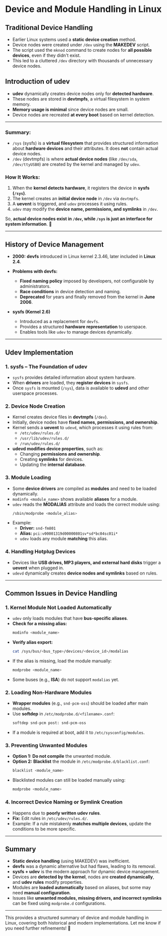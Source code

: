 # **Device and Module Handling in Linux**

## **Traditional Device Handling**
- Earlier Linux systems used a **static device creation** method.
- Device nodes were created under `/dev` using the **MAKEDEV** script.
- The script used the `mknod` command to create nodes for **all possible devices**, even if they didn't exist.
- This led to a cluttered `/dev` directory with thousands of unnecessary device nodes.

## **Introduction of udev**
- **udev** dynamically creates device nodes only for **detected hardware**.
- These nodes are stored in **devtmpfs**, a virtual filesystem in system memory.
- **Memory usage is minimal** since device nodes are small.
- Device nodes are recreated **at every boot** based on kernel detection.

---

### Summary:

- `/sys` (sysfs) is a **virtual filesystem** that provides structured information about **hardware devices** and their attributes. It does **not** contain actual device nodes.  
- `/dev` (devtmpfs) is where **actual device nodes** (like `/dev/sda`, `/dev/ttyUSB0`) are created by the kernel and managed by `udev`.  

### **How It Works:**
1. When the **kernel detects hardware**, it registers the device in **sysfs (`/sys`)**.
2. The kernel creates an **initial device node** in `/dev` via `devtmpfs`.
3. A **uevent** is triggered, and `udev` processes it using rules.
4. `udev` may modify the **device name, permissions, and symlinks** in `/dev`.

So, **actual device nodes exist in `/dev`, while `/sys` is just an interface for system information**. 🚀

---

## **History of Device Management**
- **2000:** **devfs** introduced in Linux kernel 2.3.46, later included in **Linux 2.4**.
- **Problems with devfs:**
  - **Fixed naming policy** imposed by developers, not configurable by administrators.
  - **Race conditions** in device detection and naming.
  - **Deprecated** for years and finally removed from the kernel in **June 2006**.

- **sysfs (Kernel 2.6)**
  - Introduced as a replacement for `devfs`.
  - Provides a structured **hardware representation** to userspace.
  - Enables tools like `udev` to manage devices dynamically.

---

## **Udev Implementation**
### **1. sysfs – The Foundation of udev**
- `sysfs` provides detailed information about system hardware.
- When **drivers** are loaded, they **register devices** in `sysfs`.
- Once `sysfs` is mounted (`/sys`), data is available to **udevd** and other userspace processes.

### **2. Device Node Creation**
- Kernel creates device files in **devtmpfs** (`/dev`).
- Initially, device nodes have **fixed names, permissions, and ownership**.
- Kernel sends a **uevent** to `udevd`, which processes it using rules from:
  - `/etc/udev/rules.d/`
  - `/usr/lib/udev/rules.d/`
  - `/run/udev/rules.d/`
- **udevd modifies device properties**, such as:
  - Changing **permissions and ownership**.
  - Creating **symlinks** for devices.
  - Updating the **internal database**.

### **3. Module Loading**
- Some **device drivers** are compiled as **modules** and need to be loaded dynamically.
- `modinfo <module_name>` shows available **aliases** for a module.
- `udev` reads the **MODALIAS** attribute and loads the correct module using:
  ```sh
  /sbin/modprobe <module_alias>
  ```
- Example:
  - **Driver:** `snd-fm801`
  - **Alias:** `pci:v00001319d00000801sv*sd*bc04sc01i*`
  - `udev` loads any module **matching** this alias.

### **4. Handling Hotplug Devices**
- Devices like **USB drives, MP3 players, and external hard disks** trigger a **uevent** when plugged in.
- `udevd` dynamically creates **device nodes and symlinks** based on rules.

---

## **Common Issues in Device Handling**
### **1. Kernel Module Not Loaded Automatically**
- `udev` only loads modules that have **bus-specific aliases**.
- **Check for a missing alias:**
  ```sh
  modinfo <module_name>
  ```
- **Verify alias export:**
  ```sh
  cat /sys/bus/<bus_type>/devices/<device_id>/modalias
  ```
- If the alias is missing, load the module manually:
  ```sh
  modprobe <module_name>
  ```
- Some buses (e.g., **ISA**) do not support `modalias` yet.

### **2. Loading Non-Hardware Modules**
- **Wrapper modules** (e.g., `snd-pcm-oss`) should be loaded after main modules.
- Use **softdep** in `/etc/modprobe.d/<filename>.conf`:
  ```sh
  softdep snd-pcm post: snd-pcm-oss
  ```
- If a module is required at boot, add it to `/etc/sysconfig/modules`.

### **3. Preventing Unwanted Modules**
- **Option 1:** **Do not compile** the unwanted module.
- **Option 2:** **Blacklist** the module in `/etc/modprobe.d/blacklist.conf`:
  ```sh
  blacklist <module_name>
  ```
- Blacklisted modules can still be loaded manually using:
  ```sh
  modprobe <module_name>
  ```

### **4. Incorrect Device Naming or Symlink Creation**
- Happens due to **poorly written udev rules**.
- **Fix:** Edit rules in `/etc/udev/rules.d/`.
- Example: If a rule mistakenly **matches multiple devices**, update the conditions to be more specific.

---

## **Summary**
- **Static device handling** (using MAKEDEV) was inefficient.
- **devfs** was a dynamic alternative but had flaws, leading to its removal.
- **sysfs + udev** is the modern approach for dynamic device management.
- Devices are **detected by the kernel**, nodes are **created dynamically**, and **udev rules** modify properties.
- Modules are **loaded automatically** based on aliases, but some may need **manual configuration**.
- Issues like **unwanted modules, missing drivers, and incorrect symlinks** can be fixed using `modprobe.d` configurations.

---

This provides a structured summary of device and module handling in Linux, covering both historical and modern implementations. Let me know if you need further refinements! 🚀
